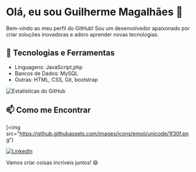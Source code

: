 # Olá, eu sou Guilherme Magalhães 👋

Bem-vindo ao meu perfil do GitHub! Sou um desenvolvedor apaixonado por criar soluções inovadoras e adoro aprender novas tecnologias.

## 🚀 Tecnologias e Ferramentas

- Linguagens: JavaScript,php
- Bancos de Dados:  MySQL
- Outras: HTML, CSS, Git, bootstrap


![Estatísticas do GitHub](https://github-readme-stats.vercel.app/api?username=bymagalhaes&show_icons=true&theme=radical)

## 📫 Como me Encontrar

[<img src="https://github.githubassets.com/images/icons/emoji/unicode/1f30f.png")


[![LinkedIn](https://img.shields.io/badge/LinkedIn-Connect-blue?style=flat-square&logo=linkedin)](https://www.linkedin.com/in/devmagalhaes/)



Vamos criar coisas incríveis juntos! 😄
